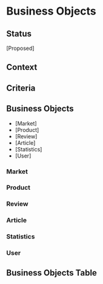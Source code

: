 # Business Objects

## Status

[Proposed]

## Context 


## Criteria

<!-- Excel / Slides BOs -->


## Business Objects 

- [Market]
- [Product]
- [Review]
- [Article]
- [Statistics]
- [User]

<!-- maybe it looks better if I put one in each file -->
<!-- PROVISIONAL -->
### Market

### Product

### Review

### Article

### Statistics

### User

## Business Objects Table

<!-- INSER BOs TABLE -->
